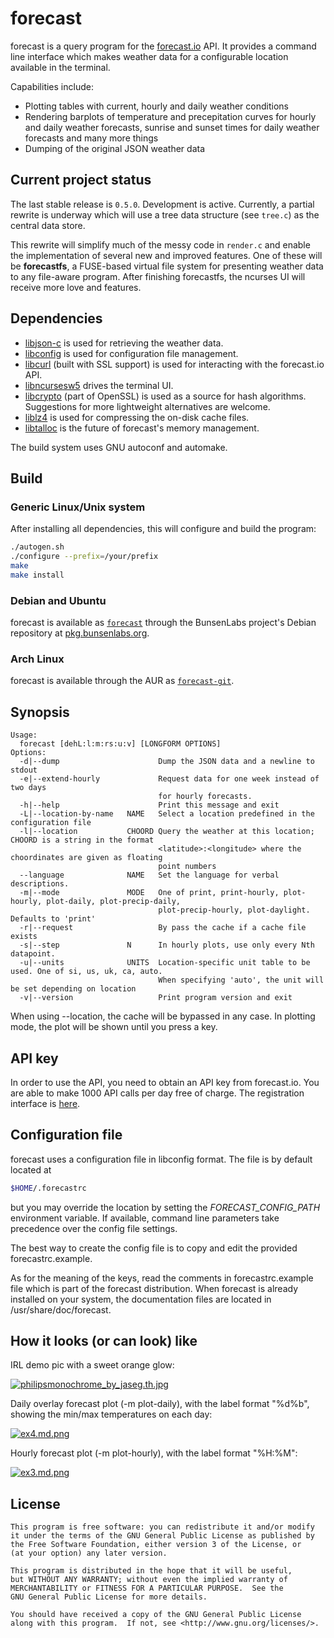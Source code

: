 # forecast

forecast is a query program for the [forecast.io](https://forecast.io)
API. It provides a command line interface which makes weather data for a
configurable location available in the terminal.

Capabilities include:

* Plotting tables with current, hourly and daily weather conditions
* Rendering barplots of temperature and precepitation curves for hourly
  and daily weather forecasts, sunrise and sunset times for daily
  weather forecasts and many more things
* Dumping of the original JSON weather data

## Current project status

The last stable release is `0.5.0`. Development is active. Currently, a
partial rewrite is underway which will use a tree data structure (see
`tree.c`) as the central data store.

This rewrite will simplify much of the messy code in `render.c` and
enable the implementation of several new and improved features. One of
these will be **forecastfs**, a FUSE-based virtual file system for
presenting weather data to any file-aware program. After finishing
forecastfs, the ncurses UI will receive more love and features.

## Dependencies

* [libjson-c](https://github.com/json-c/json-c) is used for retrieving
  the weather data.
* [libconfig](http://www.hyperrealm.com/libconfig/) is used for
  configuration file management.
* [libcurl](http://curl.haxx.se/libcurl/) (built with SSL support) is
  used for interacting with the forecast.io API.
* [libncursesw5](https://www.gnu.org/software/ncurses) drives the
  terminal UI.
* [libcrypto](https://www.openssl.org/docs/manmaster/crypto/crypto.html)
  (part of OpenSSL) is used as a source for hash algorithms. Suggestions
  for more lightweight alternatives are welcome.
* [liblz4](https://github.com/Cyan4973/lz4) is used for compressing the
  on-disk cache files.
* [libtalloc](https://talloc.samba.org/talloc/doc/html/index.html) is
  the future of forecast's memory management.

The build system uses GNU autoconf and automake.

## Build

### Generic Linux/Unix system

After installing all dependencies, this will configure and build the
program:

```sh
./autogen.sh
./configure --prefix=/your/prefix
make
make install
```

### Debian and Ubuntu

forecast is available as
[`forecast`](http://pkg.bunsenlabs.org/debian/pool/main/f/forecast/)
through the BunsenLabs project's Debian repository at
[pkg.bunsenlabs.org](http://pkg.bunsenlabs.org/repoidx.html#forecast).


### Arch Linux

forecast is available through the AUR as
[`forecast-git`](https://aur.archlinux.org/packages/forecast-git/).

## Synopsis

```
Usage:
  forecast [dehL:l:m:rs:u:v] [LONGFORM OPTIONS]
Options:
  -d|--dump                      Dump the JSON data and a newline to stdout
  -e|--extend-hourly             Request data for one week instead of two days
                                 for hourly forecasts.
  -h|--help                      Print this message and exit
  -L|--location-by-name   NAME   Select a location predefined in the configuration file
  -l|--location           CHOORD Query the weather at this location; CHOORD is a string in the format
                                 <latitude>:<longitude> where the choordinates are given as floating
                                 point numbers
  --language              NAME   Set the language for verbal descriptions.
  -m|--mode               MODE   One of print, print-hourly, plot-hourly, plot-daily, plot-precip-daily,
                                 plot-precip-hourly, plot-daylight. Defaults to 'print'
  -r|--request                   By pass the cache if a cache file exists
  -s|--step               N      In hourly plots, use only every Nth datapoint.
  -u|--units              UNITS  Location-specific unit table to be used. One of si, us, uk, ca, auto.
                                 When specifying 'auto', the unit will be set depending on location
  -v|--version                   Print program version and exit
```

When using --location, the cache will be bypassed in any case. In
plotting mode, the plot will be shown until you press a key.

## API key

In order to use the API, you need to obtain an API key from forecast.io.
You are able to make 1000 API calls per day free of charge. The
registration interface is [here](https://developer.forecast.io/).

## Configuration file

forecast uses a configuration file in libconfig format. The file is by
default located at
```sh
$HOME/.forecastrc
```
but you may override the location by setting the *FORECAST_CONFIG_PATH*
environment variable. If available, command line parameters take
precedence over the config file settings.

The best way to create the config file is to copy and edit the provided
forecastrc.example.

As for the meaning of the keys, read the comments in forecastrc.example
file which is part of the forecast distribution. When forecast is
already installed on your system, the documentation files are located in
/usr/share/doc/forecast.

## How it looks (or can look) like

IRL demo pic with a sweet orange glow:

[![philipsmonochrome_by_jaseg.th.jpg](https://cdn.scrot.moe/images/2015/12/30/philipsmonochrome_by_jaseg.th.jpg)](https://scrot.moe/image/aTf8)

Daily overlay forecast plot (-m plot-daily), with the label format
"%d%b", showing the min/max temperatures on each day:

[![ex4.md.png](https://cdn.scrot.moe/images/2015/12/30/ex4.th.png)](https://scrot.moe/image/aRzq)

Hourly forecast plot (-m plot-hourly), with the label format "%H:%M":

[![ex3.md.png](https://cdn.scrot.moe/images/2015/12/30/ex3.th.png)](https://scrot.moe/image/adoy)

## License

```
This program is free software: you can redistribute it and/or modify
it under the terms of the GNU General Public License as published by
the Free Software Foundation, either version 3 of the License, or
(at your option) any later version.

This program is distributed in the hope that it will be useful,
but WITHOUT ANY WARRANTY; without even the implied warranty of
MERCHANTABILITY or FITNESS FOR A PARTICULAR PURPOSE.  See the
GNU General Public License for more details.

You should have received a copy of the GNU General Public License
along with this program.  If not, see <http://www.gnu.org/licenses/>.
```

